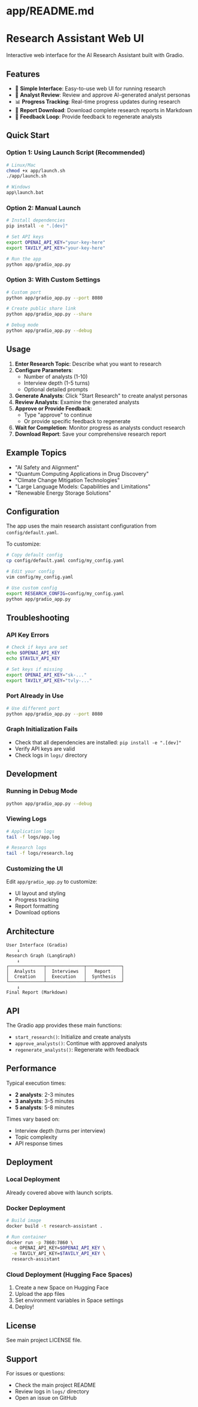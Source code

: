# app/README.md
# Research Assistant Web UI

Interactive web interface for the AI Research Assistant built with Gradio.

## Features

- 🎯 **Simple Interface**: Easy-to-use web UI for running research
- 👥 **Analyst Review**: Review and approve AI-generated analyst personas
- 📊 **Progress Tracking**: Real-time progress updates during research
- 💾 **Report Download**: Download complete research reports in Markdown
- 🔄 **Feedback Loop**: Provide feedback to regenerate analysts

## Quick Start

### Option 1: Using Launch Script (Recommended)

```bash
# Linux/Mac
chmod +x app/launch.sh
./app/launch.sh

# Windows
app\launch.bat
```

### Option 2: Manual Launch

```bash
# Install dependencies
pip install -e ".[dev]"

# Set API keys
export OPENAI_API_KEY="your-key-here"
export TAVILY_API_KEY="your-key-here"

# Run the app
python app/gradio_app.py
```

### Option 3: With Custom Settings

```bash
# Custom port
python app/gradio_app.py --port 8080

# Create public share link
python app/gradio_app.py --share

# Debug mode
python app/gradio_app.py --debug
```

## Usage

1. **Enter Research Topic**: Describe what you want to research
2. **Configure Parameters**:
   - Number of analysts (1-10)
   - Interview depth (1-5 turns)
   - Optional detailed prompts
3. **Generate Analysts**: Click "Start Research" to create analyst personas
4. **Review Analysts**: Examine the generated analysts
5. **Approve or Provide Feedback**:
   - Type "approve" to continue
   - Or provide specific feedback to regenerate
6. **Wait for Completion**: Monitor progress as analysts conduct research
7. **Download Report**: Save your comprehensive research report

## Example Topics

- "AI Safety and Alignment"
- "Quantum Computing Applications in Drug Discovery"
- "Climate Change Mitigation Technologies"
- "Large Language Models: Capabilities and Limitations"
- "Renewable Energy Storage Solutions"

## Configuration

The app uses the main research assistant configuration from `config/default.yaml`.

To customize:

```bash
# Copy default config
cp config/default.yaml config/my_config.yaml

# Edit your config
vim config/my_config.yaml

# Use custom config
export RESEARCH_CONFIG=config/my_config.yaml
python app/gradio_app.py
```

## Troubleshooting

### API Key Errors

```bash
# Check if keys are set
echo $OPENAI_API_KEY
echo $TAVILY_API_KEY

# Set keys if missing
export OPENAI_API_KEY="sk-..."
export TAVILY_API_KEY="tvly-..."
```

### Port Already in Use

```bash
# Use different port
python app/gradio_app.py --port 8080
```

### Graph Initialization Fails

- Check that all dependencies are installed: `pip install -e ".[dev]"`
- Verify API keys are valid
- Check logs in `logs/` directory

## Development

### Running in Debug Mode

```bash
python app/gradio_app.py --debug
```

### Viewing Logs

```bash
# Application logs
tail -f logs/app.log

# Research logs
tail -f logs/research.log
```

### Customizing the UI

Edit `app/gradio_app.py` to customize:
- UI layout and styling
- Progress tracking
- Report formatting
- Download options

## Architecture

```
User Interface (Gradio)
    ↓
Research Graph (LangGraph)
    ↓
┌─────────────┬──────────────┬─────────────┐
│  Analysts   │  Interviews  │   Report    │
│  Creation   │  Execution   │  Synthesis  │
└─────────────┴──────────────┴─────────────┘
    ↓
Final Report (Markdown)
```

## API

The Gradio app provides these main functions:

- `start_research()`: Initialize and create analysts
- `approve_analysts()`: Continue with approved analysts
- `regenerate_analysts()`: Regenerate with feedback

## Performance

Typical execution times:
- **2 analysts**: 2-3 minutes
- **3 analysts**: 3-5 minutes
- **5 analysts**: 5-8 minutes

Times vary based on:
- Interview depth (turns per interview)
- Topic complexity
- API response times

## Deployment

### Local Deployment

Already covered above with launch scripts.

### Docker Deployment

```bash
# Build image
docker build -t research-assistant .

# Run container
docker run -p 7860:7860 \
  -e OPENAI_API_KEY=$OPENAI_API_KEY \
  -e TAVILY_API_KEY=$TAVILY_API_KEY \
  research-assistant
```

### Cloud Deployment (Hugging Face Spaces)

1. Create a new Space on Hugging Face
2. Upload the app files
3. Set environment variables in Space settings
4. Deploy!

## License

See main project LICENSE file.

## Support

For issues or questions:
- Check the main project README
- Review logs in `logs/` directory
- Open an issue on GitHub
